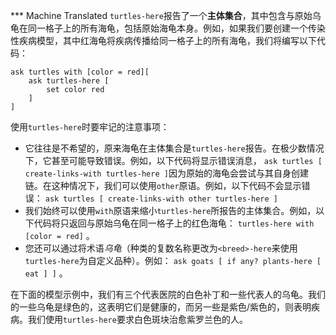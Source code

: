 ﻿*** Machine Translated
`turtles-here`报告了一个**主体集合**，其中包含与原始乌龟在同一格子上的所有海龟，包括原始海龟本身。例如，如果我们要创建一个传染性疾病模型，其中红海龟将疾病传播给同一格子上的所有海龟，我们将编写以下代码：



```
ask turtles with [color = red][
	ask turtles-here [
		set color red
	]
]
```


使用`turtles-here`时要牢记的注意事项：

- 它往往是不希望的，原来海龟在主体集合是`turtles-here`报告。在极少数情况下，它甚至可能导致错误。例如，以下代码将显示错误消息， `ask turtles [ create-links-with turtles-here ]`因为原始的海龟会尝试与其自身创建链。在这种情况下，我们可以使用`other`原语。例如，以下代码不会显示错误： `ask turtles [ create-links-with other turtles-here ]`
- 我们始终可以使用`with`原语来缩小`turtles-here`所报告的主体集合。例如，以下代码将只返回与原始乌龟在同一格子上的红色海龟： `turtles-here with [color = red]` 。
- 您还可以通过将术语*乌龟*（种类的复数名称更改为`<breed>-here`来使用`turtles-here`为自定义品种）。例如： `ask goats [ if any? plants-here [ eat ] ]` 。


在下面的模型示例中，我们有三个代表医院的白色补丁和一些代表人的乌龟。我们的一些乌龟是绿色的，这表明它们是健康的，而另一些是紫色/紫色的，则表明疾病。我们使用`turtles-here`要求白色斑块治愈紫罗兰色的人。